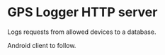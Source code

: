 # GPS Logger HTTP server

Logs requests from allowed devices to a database.

Android client to follow.